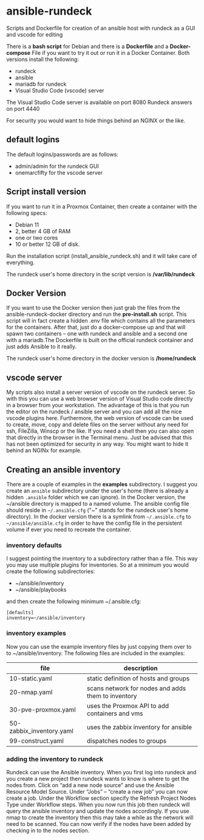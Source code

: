 # ansible-rundeck

Scripts and Dockerfile for creation of an ansible host with rundeck as a GUI and vscode for editing

There is a **bash script** for Debian and there is a **Dockerfile** and a **Docker-compose** File if you want to try it out or run it in a Docker Container. Both versions install the following:

- rundeck
- ansible
- mariadb for rundeck
- Visual Studio Code (vscode) server

The Visual Studio Code server is available on port 8080
Rundeck answers on port 4440

For security you would want to hide things behind an NGINX or the like.

## default logins

The default logins/passwords are as follows:

- admin/admin for the rundeck GUI
- onemarcfifty for the vscode server


## Script install version

If you want to run it in a Proxmox Container, then create a container with the following specs:

- Debian 11
- 2, better 4 GB of RAM
- one or two cores
- 10 or better 12 GB of disk.

Run the installation script (install_ansible_rundeck.sh) and it will take care of everything. 

The rundeck user's home directory in the script version is **/var/lib/rundeck**

## Docker Version

If you want to use the Docker version then just grab the files from the ansible-rundeck-docker directory and run the **pre-install.sh** script. This script will in fact create a hidden .env file which contains all the parameters for the containers. After that, just do a docker-compose up and that will spawn two containers – one with rundeck and ansible and a second one with a mariadb.The Dockerfile is built on the official rundeck container and just adds Ansible to it really. 

The rundeck user's home directory in the docker version is **/home/rundeck**

## vscode server

My scripts also install a server version of vscode on the rundeck server. So with this you can use a web browser version of Visual Studio code directly in a browser from your workstation. The advantage of this is that you run the editor on the rundeck / ansible server and you can add all the nice vscode plugins here. Furthermore, the web version of vscode can be used to create, move, copy and delete files on the server without any need for ssh, FileZilla, Winscp or the like. If you need a shell then you can also open that directly in the browser in the Terminal menu. Just be advised that this has not been optimized for security in any way. You might want to hide it behind an NGINx for example.

## Creating an ansible inventory

There are a couple of examples in the **examples** subdirectory. I suggest you create an `ansible` subdirectory under the user's home (there is already a hidden `.ansible` folder which we can ignore). In the Docker version, the ~/ansible directory is mapped to a named volume. The ansible config file should reside in `~/.ansible.cfg` ("~" stands for the rundeck user's home directory). In the docker version there is a symlink from `~/.ansible.cfg` to `~/ansible/ansible.cfg` in order to have the config file in the persistent volume if ever you need to recreate the container.

### inventory defaults

I suggest pointing the inventory to a subdirectory rather than a file. This way you may use multiple plugins for inventories. So at a minimum you would create the following subdirectories:

- ~/ansible/inventory
- ~/ansible/playbooks

and then create the following minimum ~/.ansible.cfg:

    [defaults]
    inventory=~/ansible/inventory


### inventory examples

Now you can use the example inventory files by just copying them over to to ~/ansible/inventory. The following files are included in the examples:

| file                     | description                                         |
| ------------------------ | --------------------------------------------------- |
| 10-static.yaml           | static definition of hosts and groups               |
| 20-nmap.yaml             | scans network for nodes and adds them to inventory  |
| 30-pve-proxmox.yaml      | uses the Proxmox API to add containers and vms      |
| 50-zabbix_inventory.yaml | uses the zabbix inventory for ansible               |
| 99-construct.yaml        | dispatches nodes to groups                          |

### adding the inventory to rundeck

Rundeck can use the Ansible inventory. When you first log into rundeck and you create a new project then rundeck wants to know is where to get the nodes from. Click on “add a new node source” and use the Ansible Resource Model Source. Under “Jobs” – “create a new job” you can now create a job. Under the Workflow section specify the Refresh Project Nodes Type under Workflow steps. When you now run this job then rundeck will query the ansible inventory and update the nodes accordingly. If you use nmap to create the inventory then this may take a while as the network will need to be scanned. You can now verify if the nodes have been added by checking in to the nodes section.

